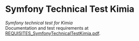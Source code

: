 # Symfony Technical Test Kimia
*Symfony technical test for Kimia*  
Documentation and test requirements at [REQUISITES_SymfonyTechnicalTestKimia.pdf](https://github.com/sergio-santiago/symfony-technical-test-kimia/blob/main/doc/REQUISITES_SymfonyTechnicalTestKimia.pdf).

